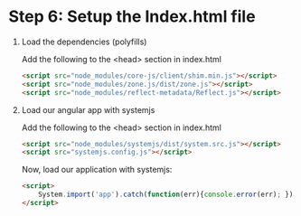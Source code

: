# Step 6: Setup the Index.html file

1. Load the dependencies (polyfills)

    Add the following to the \<head\> section in index.html

    ```html
    <script src="node_modules/core-js/client/shim.min.js"></script>
    <script src="node_modules/zone.js/dist/zone.js"></script>
    <script src="node_modules/reflect-metadata/Reflect.js"></script>
    ```

2. Load our angular app with systemjs 

    Add the following to the \<head\> section in index.html

    ```html
    <script src="node_modules/systemjs/dist/system.src.js"></script>
    <script src="systemjs.config.js"></script>
    ```

    Now, load our application with systemjs:

    ```html
    <script>
        System.import('app').catch(function(err){console.error(err); });
    </script>
    ```